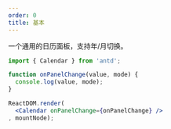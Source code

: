 ```yaml
---
order: 0
title: 基本
---
```


一个通用的日历面板，支持年/月切换。



````jsx
import { Calendar } from 'antd';

function onPanelChange(value, mode) {
  console.log(value, mode);
}

ReactDOM.render(
  <Calendar onPanelChange={onPanelChange} />
, mountNode);
````

